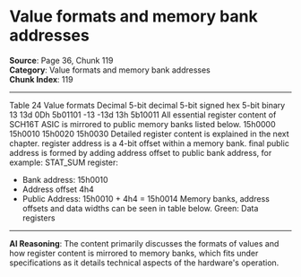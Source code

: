 # Value formats and memory bank addresses

**Source**: Page 36, Chunk 119  
**Category**: Value formats and memory bank addresses  
**Chunk Index**: 119

---

Table 24 Value formats
Decimal 5-bit decimal 5-bit signed hex 5-bit binary
13 13d 0Dh 5b01101
-13 -13d 13h 5b10011
All essential register content of SCH16T ASIC is mirrored to public memory banks listed below.
15h0000
15h0010
15h0020
15h0030
Detailed register content is explained in the next chapter. register address is a 4-bit offset within a
memory bank. final public address is formed by adding address offset to public bank address, for
example:
STAT_SUM register:
- Bank address: 15h0010
- Address offset 4h4
- Public Address: 15h0010 + 4h4 = 15h0014
Memory banks, address offsets and data widths can be seen in table below.
Green: Data registers

---

**AI Reasoning**: The content primarily discusses the formats of values and how register content is mirrored to memory banks, which fits under specifications as it details technical aspects of the hardware's operation.
